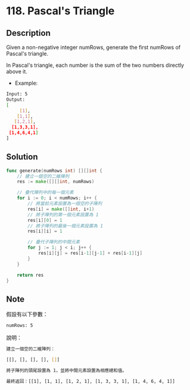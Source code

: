 # 118. Pascal's Triangle

## Description

Given a non-negative integer numRows, generate the first numRows of Pascal's triangle.

In Pascal's triangle, each number is the sum of the two numbers directly above it.

- Example:

```BASH
Input: 5
Output:
[
     [1],
    [1,1],
   [1,2,1],
  [1,3,3,1],
 [1,4,6,4,1]
]
```

## Solution

```GO
func generate(numRows int) [][]int {
	// 建立一個空的二維陣列
	res := make([][]int, numRows)

	// 疊代陣列中的每一個元素
	for i := 0; i < numRows; i++ {
		// 將當前元素設置為一個空的子陣列
		res[i] = make([]int, i+1)
		// 將子陣列的第一個元素設置為 1
		res[i][0] = 1
		// 將子陣列的最後一個元素設置為 1
		res[i][i] = 1

		// 疊代子陣列的中間元素
		for j := 1; j < i; j++ {
			res[i][j] = res[i-1][j-1] + res[i-1][j]
		}
	}

	return res
}
```

## Note

假設有以下參數：

```BASH
numRows: 5
```

說明：

```BASH
建立一個空的二維陣列：

[[], [], [], [], []]

將子陣列的頭尾設置為 1，並將中間元素設置為相應總和值。

最終返回：[[1], [1, 1], [1, 2, 1], [1, 3, 3, 1], [1, 4, 6, 4, 1]]
```

